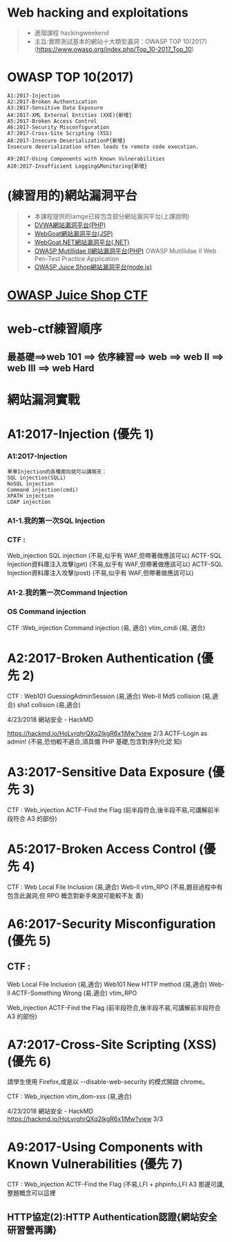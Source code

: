 # Web hacking and exploitations

>* 進階課程 hackingweekend
>* 主旨:實際測試基本的網站十大類型漏洞：OWASP TOP 10(2017)(https://www.owasp.org/index.php/Top_10-2017_Top_10)

# OWASP TOP 10(2017)
```
A1:2017-Injection
A2:2017-Broken Authentication
A3:2017-Sensitive Data Exposure
A4:2017-XML External Entities (XXE){新增}
A5:2017-Broken Access Control
A6:2017-Security Misconfiguration
A7:2017-Cross-Site Scripting (XSS)
A8:2017-Insecure DeserializationP{新增}
Insecure deserialization often leads to remote code execution.

A9:2017-Using Components with Known Vulnerabilities
A10:2017-Insufficient Logging&Monitoring{新增}
```

# (練習用的)網站漏洞平台
>* 本課程提供的iamge已經包含部分網站漏洞平台(上課說明)
>* [DVWA網站漏洞平台(PHP)](http://www.dvwa.co.uk/)
>* [WebGoat網站漏洞平台(JSP)](https://github.com/WebGoat/WebGoat/releases)
>* [WebGoat.NET網站漏洞平台(.NET)](https://github.com/rapPayne/WebGoat.Net)
>* [OWASP Mutillidae II網站漏洞平台(PHP)](https://sourceforge.net/projects/mutillidae/files/)
    OWASP Mutillidae II Web Pen-Test Practice Application
>* [OWASP Juice Shop網站漏洞平台(node.js)](https://www.owasp.org/index.php/OWASP_Juice_Shop_Project)

# [OWASP Juice Shop CTF](https://github.com/bkimminich/juice-shop-ctf)

# web-ctf練習順序

## 最基礎==>web 101  ==> 依序練習==> web ==> web II ==> web III ==> web Hard

# 網站漏洞實戰

# A1:2017-Injection (優先 1)

### A1:2017-Injection
```
單單Injection的各種面向就可以講兩天：
SQL injection(SQLi)
NoSQL injection
Command injection(cmdi) 
XPATH injection
LDAP injection
```

### A1-1.我的第一次SQL Injection

### CTF :
Web_injection
SQL injection (不易,似乎有 WAF,但帶著做應該可以)
ACTF-SQL Injection資料庫注入攻擊(get) (不易,似乎有 WAF,但帶著做應該可以)
ACTF-SQL Injection資料庫注入攻擊(post) (不易,似乎有 WAF,但帶著做應該可以)

### A1-2.我的第一次Command Injection

### OS Command injection
CTF :Web_injection
Command injection (易, 適合)
vtim_cmdi (易, 適合)


# A2:2017-Broken Authentication (優先 2)
CTF :
Web101
GuessingAdminSession (易,適合)
Web-ll
Md5 collision (易,適合)
sha1 collision (易,適合)

4/23/2018 網站安全 - HackMD

https://hackmd.io/HoLvrqhrQXq2IkgR6x1lMw?view 2/3
ACTF-Login as admin! (不易,恐怕較不適合,須具備 PHP 基礎,包含對序列化認
知)

# A3:2017-Sensitive Data Exposure (優先 3)
CTF :
Web_injection
ACTF-Find the Flag (前半段符合,後半段不易,可講解前半段符合 A3 的部份)

# A5:2017-Broken Access Control (優先 4)
CTF :
Web
Local File Inclusion (易,適合)
Web-ll
vtim_RPO (不易,題目過程中有包含此漏洞,但 RPO 概念對新手來說可能較不友
善)

# A6:2017-Security Misconfiguration (優先 5)


## CTF :
Web
Local File Inclusion (易,適合)
Web101
New HTTP method (易,適合)
Web-ll
ACTF-Something Wrong (易,適合)
vtim_RPO

Web_injection
ACTF-Find the Flag (前半段符合,後半段不易,可講解前半段符合 A3 的部份)

# A7:2017-Cross-Site Scripting (XSS) (優先 6)

請學生使用 Firefox,或是以 --disable-web-security 的模式開啟
chrome。

CTF :
Web_injection
vtim_dom-xss (易,適合)

4/23/2018 網站安全 - HackMD
https://hackmd.io/HoLvrqhrQXq2IkgR6x1lMw?view 3/3

# A9:2017-Using Components with Known Vulnerabilities (優先 7)

CTF :
Web_injection
ACTF-Find the Flag (不易,LFI + phpinfo,LFI A3 那邊可講,整題概念可以這裡






## HTTP協定(2):HTTP Authentication認證{網站安全研習營再講}
